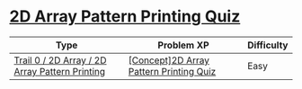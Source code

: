 # [2D Array Pattern Printing Quiz](https://www.codetree.ai/trails/complete/curated-cards/nl-pre-2d-array-pattern-printing)

|Type|Problem XP|Difficulty|
|---|---|---|
|[Trail 0 / 2D Array / 2D Array Pattern Printing](https://www.codetree.ai/trail-info/codetree-101/)|[[Concept]2D Array Pattern Printing Quiz](https://www.codetree.ai/trails/complete/curated-cards/nl-pre-2d-array-pattern-printing/)|Easy|

